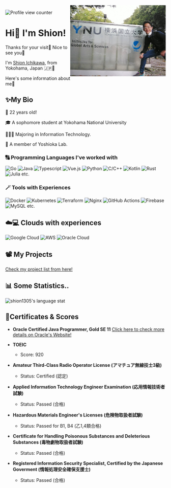 ﻿<img src="profile.png" width="300" align="right" alt="Profile Image">

![Profile view counter](https://komarev.com/ghpvc/?username=shion1305&style=for-the-badge)

# Hi👋 I'm Shion!

Thanks for your visit🌈 Nice to see you🤗

I'm <u>Shion Ichikawa</u>, from Yokohama, Japan 🇯🇵🗾

Here's some information about me👀

## ✨My Bio
🎂 22 years old!

🎓 A sophomore student at Yokohama National University

👨🏻‍💻 Majoring in Information Technology.

🧪 A member of Yoshioka Lab.

### 🔠 Programming Languages I've worked with

![Go](https://img.shields.io/badge/-Go-00add8?style=for-the-badge&logo=go&logoColor=white)
![Java](https://img.shields.io/badge/-Java-F89820?style=for-the-badge&logo=openjdk&logoColor=white)
![Typescript](https://img.shields.io/badge/-TypeScript-007ACC?style=for-the-badge&logo=typescript&logoColor=white)
![Vue.js](https://img.shields.io/badge/-Vue%20%2F%20Nuxt-35495E?style=for-the-badge&logo=vue.js&logoColor=#41B883) 
![Python](https://img.shields.io/badge/-Python-306998?style=for-the-badge&logo=python&logoColor=white)
![C/C++](https://img.shields.io/badge/-C%20%2F%20C%2B%2B-0574fc?style=for-the-badge&logo=c%2b%2b&logoColor=white)
![Kotlin](https://img.shields.io/badge/Kotlin-0095D5?&style=for-the-badge&logo=kotlin&logoColor=white)
![Rust](https://img.shields.io/badge/Rust-000000?style=for-the-badge&logo=rust&logoColor=white)
![Julia](https://img.shields.io/badge/-Julia-9558B2?style=for-the-badge&logo=julia&logoColor=white)
etc.

### 🪄 Tools with Experiences

![Docker](https://img.shields.io/badge/docker-%230db7ed.svg?style=for-the-badge&logo=docker&logoColor=white)
![Kubernetes](https://img.shields.io/badge/kubernetes-%23326ce5.svg?style=for-the-badge&logo=kubernetes&logoColor=white)
![Terraform](https://img.shields.io/badge/terraform-%235835CC.svg?style=for-the-badge&logo=terraform&logoColor=white)
![Nginx](https://img.shields.io/badge/nginx-%23009639.svg?style=for-the-badge&logo=nginx&logoColor=white)
![GitHub Actions](https://img.shields.io/badge/github%20actions-%232671E5.svg?style=for-the-badge&logo=githubactions&logoColor=white)
![Firebase](https://img.shields.io/badge/firebase-%23039BE5.svg?style=for-the-badge&logo=firebase)
![MySQL](https://img.shields.io/badge/mysql-%2300f.svg?style=for-the-badge&logo=mysql&logoColor=white)
etc.



## ☁️💻 Clouds with experiences
![Google Cloud](https://img.shields.io/badge/GCP-%234285F4.svg?style=for-the-badge&logo=google-cloud&logoColor=white)
![AWS](https://img.shields.io/badge/AWS-%23FF9900.svg?style=for-the-badge&logo=amazon-aws&logoColor=white)
![Oracle Cloud](https://img.shields.io/badge/OCI-F80000?style=for-the-badge&logo=oracle&logoColor=white)

## 📽️ My Projects
[Check my project list from here!](./Projects.md)

## 📊 Some Statistics..

![shion1305's language stat](https://github-readme-stats.vercel.app/api/top-langs/?username=shion1305&hide=jupyter%20notebook&layout=compact&langs_count=20)

## 🏅Certificates & Scores

- **Oracle Certified Java Programmer, Gold SE 11**
  [Click here to check more details on Oracle's Website!](https://catalog-education.oracle.com/pls/certview/sharebadge?id=3713F34F572B68CE1034FF593C7AD3C46AC464B054745D254B539C755AC8795B)
  
- **TOEIC**
  - Score: 920
  
- **Amateur Third-Class Radio Operator License (アマチュア無線技士3級)**
  - Status: Certified (認定)
  
- **Applied Information Technology Engineer Examination (応用情報技術者試験)**
  - Status: Passed (合格)
  
- **Hazardous Materials Engineer's Licenses (危険物取扱者試験)**
  - Status: Passed for B1, B4 (乙1,4類合格) 
  
- **Certificate for Handling Poisonous Substances and Deleterious Substances (毒物劇物取扱者試験)**
  - Status: Passed (合格)

  
- **Registered Information Security Specialist, Certified by the Japanese Goverment (情報処理安全確保支援士)**
  - Status: Passed (合格)


